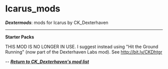 # Icarus_mods
*__Dextermods__*: mods for Icarus by CK_Dexterhaven

---

__Starter Packs__

THIS MOD IS NO LONGER IN USE. I suggest instead using "Hit the Ground Running" (now part of the Dexterhaven Labs mod). See http://bit.ly/CKDhtgr

-- [*__Return to CK_Dexterhaven's mod list__*](https://github.com/ckdextergames/Icarus_mods)